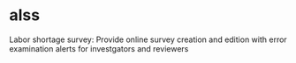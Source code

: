 # alss
Labor shortage survey: Provide online survey creation and edition with error examination alerts for investgators and reviewers
